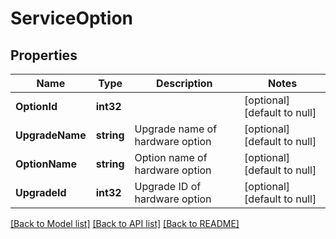 # ServiceOption

## Properties
Name | Type | Description | Notes
------------ | ------------- | ------------- | -------------
**OptionId** | **int32** |  | [optional] [default to null]
**UpgradeName** | **string** | Upgrade name of hardware option | [optional] [default to null]
**OptionName** | **string** | Option name of hardware option | [optional] [default to null]
**UpgradeId** | **int32** | Upgrade ID of hardware option | [optional] [default to null]

[[Back to Model list]](../README.md#documentation-for-models) [[Back to API list]](../README.md#documentation-for-api-endpoints) [[Back to README]](../README.md)


